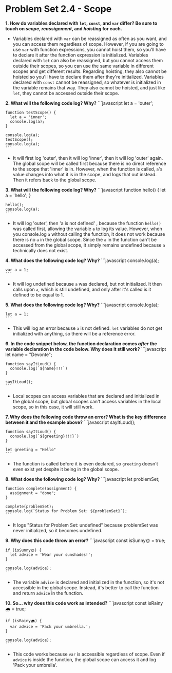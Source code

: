 # Problem Set 2.4 - Scope

**1. How do variables declared with `let`, `const`, and `var` differ? Be sure to touch on _scope_, _reassignment_, and _hoisting_ for each.**
- Variables declared with `var` can be reassigned as often as you want, and you can access them regardless of scope. However, if you are going to use `var` with function expressions, you cannot hoist them, so you'll have to declare it after the function expression is initialized.
  Variables declared with `let` can also be reassigned, but you cannot access them outside their scopes, so you can use the same variable in different scopes and get different results. Regarding hoisting, they also cannot be hoisted so you'll have to declare them after they're initialized. Variables declared with `const` cannot be reassigned, so whatever is initialized in the variable remains that way. They also cannot be hoisted, and just like `let`, they cannot be accessed outside their scope.

**2. What will the following code log? Why?**
    ```javascript
    let a = 'outer';

    function testScope() {
      let a = 'inner';
      console.log(a);
    }

    console.log(a);
    testScope();
    console.log(a);
    ```
  - It will first log 'outer', then it will log 'inner', then it will log 'outer' again. The global scope will be called first because there is no direct reference to the scope that 'inner' is in. However, when the function is called, `a`'s value changes into what it is in the scope, and logs that out instead. Then it refers back to the global scope.

**3. What will the following code log? Why?**
    ```javascript
    function hello() {
      let a = 'hello';
    }

    hello();
    console.log(a);
    ```
  - It will log 'outer', then 'a is not defined' , because the function `hello()` was called first, allowing the variable `a` to log its value. However, when you console.log `a` without calling the function, it does not work because there is no `a` in the global scope. Since the `a` in the function can't be accessed from the global scope, it simply remains undefined because `a` technically does not exist.

**4. What does the following code log? Why?**
    ```javascript
    console.log(a);

    var a = 1;
    ```
  - It will log undefined because `a` was declared, but not initialized. It then calls upon `a`, which is still undefined, and only after it's called is it defined to be equal to 1.
  
**5. What does the following code log? Why?**
    ```javascript
    console.log(a);

    let a = 1;
    ```
  - This will log an error because `a` is not defined. `let` variables do not get initialized with anything, so there will be a reference error.

**6. In the code snippet below, the function declaration comes _after_ the variable declaration in the code below. Why does it still work?**
    ```javascript
    let name = "Devonte";

    function sayItLoud() {
      console.log(`${name}!!!`)
    }

    sayItLoud();
    ```
  - Local scopes can access variables that are declared and initialized in the global scope, but global scopes can't access variables in the local scope, so in this case, it will still work.
    
**7. Why does the following code throw an error? What is the key difference between it and the example above?**
    ```javascript
    sayItLoud();

    function sayItLoud() {
      console.log(`${greeting}!!!}`)
    }

    let greeting = "Hello"
    ```
  - The function is called before it is even declared, so `greeting` doesn't even exist yet despite it being in the global scope.

**8. What does the following code log? Why?**
    ```javascript
    let problemSet;

    function complete(assignment) {
      assignment = "done";
    }

    complete(problemSet);
    console.log(`Status for Problem Set: ${problemSet}`);
    ```
  - It logs "Status for Problem Set: undefined" because problemSet was never initialized, so it becomes undefined.

**9. Why does this code throw an error?** 
    ```javascript
    const isSunny🌞 = true;

    if (isSunny🌞) {
      let advice = 'Wear your sunshades!';
    }

    console.log(advice);
    ```
  - The variable `advice` is declared and initialized in the function, so it's not accessible in the global scope. Instead, it's better to call the function and return `advice` in the function.

**10. So... why does this code work as intended?**
    ```javascript
    const isRainy🌧 = true;

    if (isRainy🌧) {
      var advice = 'Pack your umbrella.';
    }

    console.log(advice);
    ```
  - This code works because `var` is accessible regardless of scope. Even if `advice` is inside the function, the global scope can access it and log 'Pack your umbrella'.